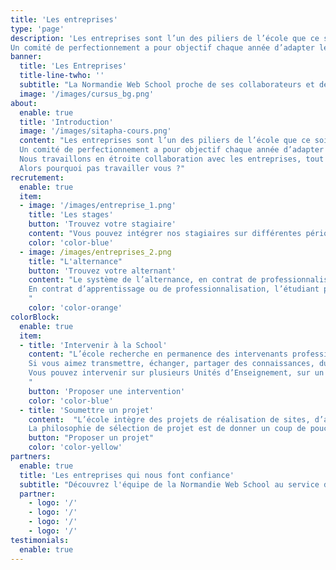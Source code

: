 ```yaml
---
title: 'Les entreprises'
type: 'page'
description: 'Les entreprises sont l’un des piliers de l’école que ce soit pour l’insertion professionnelle mais aussi pour l’ingénierie pédagogique et la co-construction d’événements.
Un comité de perfectionnement a pour objectif chaque année d’adapter les programmes au plus proche de la réalité des besoins en compétences .'
banner:
  title: 'Les Entreprises'
  title-line-twho: ''
  subtitle: "La Normandie Web School proche de ses collaborateurs et des intervenants."
  image: '/images/cursus_bg.png'
about:
  enable: true
  title: 'Introduction'
  image: '/images/sitapha-cours.png'
  content: "Les entreprises sont l’un des piliers de l’école que ce soit pour l’insertion professionnelle mais aussi pour l’ingénierie pédagogique et la co-construction d’événements.
  Un comité de perfectionnement a pour objectif chaque année d’adapter les programmes au plus proche de la réalité des besoins en compétences .
  Nous travaillons en étroite collaboration avec les entreprises, tout secteur confondu, de la TPE à celle du CAC 40 mais aussi avec des associations, des collectivités locales, des administrations publiques, des syndicats professionnels… Le numérique touche tous les secteurs et tous les services et est encore en devenir pour certaines organisations dont la transition digitale est en cours. L’école est un partenaire, voire un accélérateur de cette transition pour beaucoup de nos partenaires.
  Alors pourquoi pas travailler vous ?"
recrutement:
  enable: true
  item:
  - image: '/images/entreprise_1.png'
    title: 'Les stages'
    button: 'Trouvez votre stagiaire'
    content: "Vous pouvez intégrer nos stagiaires sur différentes périodes de l’année <br/> Année 1: stage de 2 mois à partir du mois de mai <br/> Année 2: stage de 4 mois à partir du mois de mars <br/> Année 3: stage de 6 mois équivalent temps plein à partir de janvier"
    color: 'color-blue'
  - image: /images/entreprises_2.png
    title: "L'alternance"
    button: 'Trouvez votre alternant'
    content: "Le système de l’alternance, en contrat de professionnalisation ou contrat d’apprentissage, est utilisé aux meilleurs moments du parcours académique : en 2ème ou 3ème année de bachelor et en master. C’est le parcours clé après les premières expériences de stages et avant la recherche du premier emploi. <br/><br/>
    En contrat d’apprentissage ou de professionnalisation, l’étudiant poursuit son cursus scolaire sur un rythme d’une semaine à l’école et de 3 semaines en entreprise. Dans ce contexte, l’entreprise prend en charge les coûts de formation et rémunère l’étudiant jusqu’à 80% du montant du SMIC en fonction de l’âge de l’étudiant et du type d’alternance.
    "
    color: 'color-orange'
colorBlock:
  enable: true
  item:
  - title: 'Intervenir à la School'
    content: "L’école recherche en permanence des intervenants professionnels. <br/>
    Si vous aimez transmettre, échanger, partager des connaissances, du savoir-faire et du savoir être, alors nous avons besoin de vous ! <br/>
    Vous pouvez intervenir sur plusieurs Unités d’Enseignement, sur un module précis, pour une conférence ou encore mentorer des projets.
    "
    button: 'Proposer une intervention'
    color: 'color-blue'
  - title: 'Soumettre un projet'
    content:  "L’école intègre des projets de réalisation de sites, d’applications, de supports de communication pour de petites entreprises, des associations ou encore des prototypages. <br/>
    La philosophie de sélection de projet est de donner un coup de pouce à une jeune entreprise qui se lance, à une association à but non lucratif. Elle est aussi de permettre d’innover à une entreprise en produisant un POC (preuve de concept) ou un prototype. L’école ne se substitue pas une agence de communication ou une ESN."
    button: "Proposer un projet"
    color: 'color-yellow'
partners:
  enable: true
  title: 'Les entreprises qui nous font confiance'
  subtitle: "Découvrez l'équipe de la Normandie Web School au service de la pédagogie et du développement de chacun des étudiants."
  partner:
    - logo: '/'
    - logo: '/'
    - logo: '/'
    - logo: '/'
testimonials:
  enable: true
---
```

